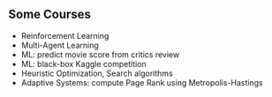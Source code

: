 ## Some Courses

- Reinforcement Learning
- Multi-Agent Learning
- ML: predict movie score from critics review
- ML: black-box Kaggle competition
- Heuristic Optimization, Search algorithms
- Adaptive Systems: compute Page Rank using Metropolis-Hastings
